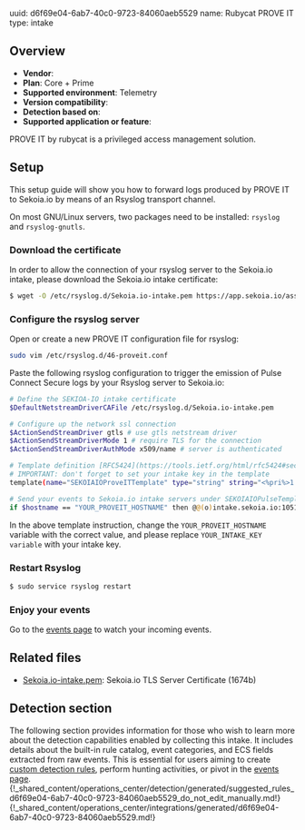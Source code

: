 uuid: d6f69e04-6ab7-40c0-9723-84060aeb5529
name: Rubycat PROVE IT
type: intake

## Overview
  - **Vendor**:
- **Plan**: Core + Prime
- **Supported environment**: Telemetry
- **Version compatibility**:
- **Detection based on**:
- **Supported application or feature**:

PROVE IT by rubycat is a privileged access management solution.





## Setup

This setup guide will show you how to forward logs produced by PROVE IT to Sekoia.io by means of an Rsyslog transport channel.

On most GNU/Linux servers, two packages need to be installed: `rsyslog` and `rsyslog-gnutls`.

### Download the certificate

In order to allow the connection of your rsyslog server to the Sekoia.io intake, please download the Sekoia.io intake certificate:

```bash
$ wget -O /etc/rsyslog.d/Sekoia.io-intake.pem https://app.sekoia.io/assets/files/SEKOIA-IO-intake.pem
```

### Configure the rsyslog server

Open or create a new PROVE IT configuration file for rsyslog:

```bash
sudo vim /etc/rsyslog.d/46-proveit.conf
```

Paste the following rsyslog configuration to trigger the emission of Pulse Connect Secure logs by your Rsyslog server to Sekoia.io:

```bash
# Define the SEKIOA-IO intake certificate
$DefaultNetstreamDriverCAFile /etc/rsyslog.d/Sekoia.io-intake.pem

# Configure up the network ssl connection
$ActionSendStreamDriver gtls # use gtls netstream driver
$ActionSendStreamDriverMode 1 # require TLS for the connection
$ActionSendStreamDriverAuthMode x509/name # server is authenticated

# Template definition [RFC5424](https://tools.ietf.org/html/rfc5424#section-7.2.2)
# IMPORTANT: don't forget to set your intake key in the template
template(name="SEKOIAIOProveITTemplate" type="string" string="<%pri%>1 %timestamp:::date-rfc3339% %hostname% %app-name% %procid% LOG [SEKOIA@53288 intake_key=\"YOUR_INTAKE_KEY\"] %msg%\n")

# Send your events to Sekoia.io intake servers under SEKOIAIOPulseTemplate template
if $hostname == "YOUR_PROVEIT_HOSTNAME" then @@(o)intake.sekoia.io:10514;SEKOIAIOProveITTemplate
```

In the above template instruction, change the `YOUR_PROVEIT_HOSTNAME` variable with the correct value, and please replace `YOUR_INTAKE_KEY variable` with your intake key.

### Restart Rsyslog

```bash
$ sudo service rsyslog restart
```

### Enjoy your events

Go to the [events page](https://app.sekoia.io/operations/events) to watch your incoming events.

## Related files

- [Sekoia.io-intake.pem](https://app.sekoia.io/assets/files/SEKOIA-IO-intake.pem): Sekoia.io TLS Server Certificate (1674b)

## Detection section

The following section provides information for those who wish to learn more about the detection capabilities enabled by collecting this intake. It includes details about the built-in rule catalog, event categories, and ECS fields extracted from raw events. This is essential for users aiming to create [custom detection rules](/docs/xdr/features/detect/sigma.md), perform hunting activities, or pivot in the [events page](/docs/xdr/features/investigate/events.md).
{!_shared_content/operations_center/detection/generated/suggested_rules_d6f69e04-6ab7-40c0-9723-84060aeb5529_do_not_edit_manually.md!}
{!_shared_content/operations_center/integrations/generated/d6f69e04-6ab7-40c0-9723-84060aeb5529.md!}

